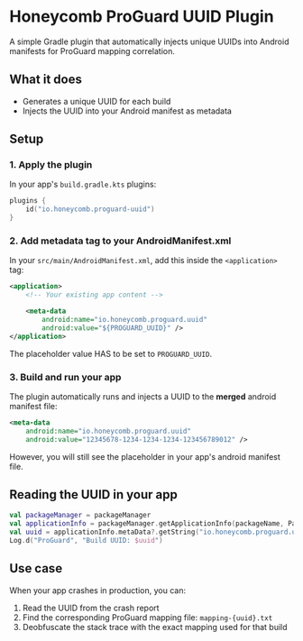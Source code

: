 # Honeycomb ProGuard UUID Plugin

A simple Gradle plugin that automatically injects unique UUIDs into Android manifests for ProGuard mapping correlation.

## What it does

- Generates a unique UUID for each build
- Injects the UUID into your Android manifest as metadata

## Setup

### 1. Apply the plugin

In your app's `build.gradle.kts` plugins:

```kotlin
plugins {
    id("io.honeycomb.proguard-uuid")
}
```

### 2. Add metadata tag to your AndroidManifest.xml

In your `src/main/AndroidManifest.xml`, add this inside the `<application>` tag:

```xml
<application>
    <!-- Your existing app content -->

    <meta-data
        android:name="io.honeycomb.proguard.uuid"
        android:value="${PROGUARD_UUID}" />
</application>
```

The placeholder value HAS to be set to `PROGUARD_UUID`.

### 3. Build and run your app

The plugin automatically runs and injects a UUID to the **merged** android manifest file:

```xml
<meta-data
    android:name="io.honeycomb.proguard.uuid"
    android:value="12345678-1234-1234-1234-123456789012" />
```

However, you will still see the placeholder in your app's android manifest file.

## Reading the UUID in your app

```kotlin
val packageManager = packageManager
val applicationInfo = packageManager.getApplicationInfo(packageName, PackageManager.GET_META_DATA)
val uuid = applicationInfo.metaData?.getString("io.honeycomb.proguard.uuid")
Log.d("ProGuard", "Build UUID: $uuid")
```

## Use case

When your app crashes in production, you can:

1. Read the UUID from the crash report
2. Find the corresponding ProGuard mapping file: `mapping-{uuid}.txt`
3. Deobfuscate the stack trace with the exact mapping used for that build
